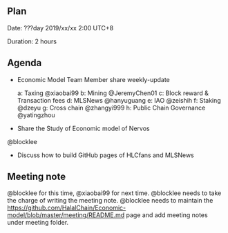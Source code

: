 ## Plan 
Date: ???day 2019/xx/xx 2:00 UTC+8

Duration: 2 hours

## Agenda

- Economic Model Team Member share weekly-update

  a:  Taxing @xiaobai99 
  b:  Mining @JeremyChen01 
  c:  Block reward & Transaction fees
  d:  MLSNews @hanyuguang 
  e:  IAO @zeishih 
  f:  Staking @dzeyu 
  g:  Cross chain @zhangyi999 
  h: Public Chain Governance @yatingzhou 

- Share the Study of Economic model of Nervos

@blocklee 

- Discuss how to build GitHub pages of HLCfans and MLSNews

## Meeting note
  @blocklee for this time, @xiaobai99  for next time.
  @blocklee  needs to take the charge of writing the meeting note.
  @blocklee  needs to maintain the https://github.com/HalalChain/Economic-model/blob/master/meeting/README.md page and add meeting notes under meeting folder.
